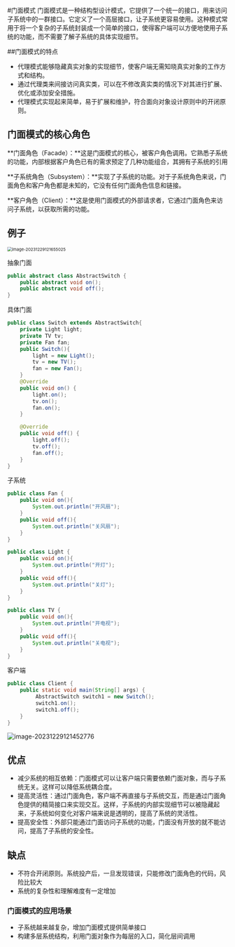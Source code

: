 #门面模式
门面模式是一种结构型设计模式，它提供了一个统一的接口，用来访问子系统中的一群接口。它定义了一个高层接口，让子系统更容易使用。这种模式常用于将一个复杂的子系统封装成一个简单的接口，使得客户端可以方便地使用子系统的功能，而不需要了解子系统的具体实现细节。



##门面模式的特点

- 代理模式能够隐藏真实对象的实现细节，使客户端无需知晓真实对象的工作方式和结构。
- 通过代理类来间接访问真实类，可以在不修改真实类的情况下对其进行扩展、优化或添加安全措施。
- 代理模式实现起来简单，易于扩展和维护，符合面向对象设计原则中的开闭原则。





## 门面模式的核心角色

**门面角色（Facade）：**这是门面模式的核心，被客户角色调用。它熟悉子系统的功能，内部根据客户角色已有的需求预定了几种功能组合，其拥有子系统的引用

**子系统角色（Subsystem）：**实现了子系统的功能。对于子系统角色来说，门面角色和客户角色都是未知的，它没有任何门面角色信息和链接。

**客户角色（Client）：**这是使用门面模式的外部请求者，它通过门面角色来访问子系统，以获取所需的功能。





## 例子

<img src="https://palepics.oss-cn-guangzhou.aliyuncs.com/img/image-20231229121655025.png" alt="image-20231229121655025" style="zoom:67%;" />





抽象门面

```java
public abstract class AbstractSwitch {
    public abstract void on();
    public abstract void off();
}
```

具体门面

```java
public class Switch extends AbstractSwitch{
    private Light light;
    private TV tv;
    private Fan fan;
    public Switch(){
        light = new Light();
        tv = new TV();
        fan = new Fan();
    }
    @Override
    public void on() {
        light.on();
        tv.on();
        fan.on();
    }

    @Override
    public void off() {
        light.off();
        tv.off();
        fan.off();
    }
}

```

子系统

```java
public class Fan {
    public void on(){
        System.out.println("开风扇");
    }
    public void off(){
        System.out.println("关风扇");
    }
}

```

```java
public class Light {
    public void on(){
        System.out.println("开灯");
    }
    public void off(){
        System.out.println("关灯");
    }
}

```

```java
public class TV {
    public void on(){
        System.out.println("开电视");
    }
    public void off(){
        System.out.println("关电视");
    }
}
```

客户端

```java
public class Client {
    public static void main(String[] args) {
         AbstractSwitch switch1 = new Switch();
         switch1.on();
         switch1.off();
    }
}

```

![image-20231229121452776](https://palepics.oss-cn-guangzhou.aliyuncs.com/img/image-20231229121452776.png)







## 优点

- 减少系统的相互依赖：门面模式可以让客户端只需要依赖门面对象，而与子系统无关。这样可以降低系统耦合度。
- 提高灵活性：通过门面角色，客户端不再直接与子系统交互，而是通过门面角色提供的精简接口来实现交互。这样，子系统的内部实现细节可以被隐藏起来，子系统如何变化对客户端来说是透明的，提高了系统的灵活性。
- 提高安全性：外部只能通过门面访问子系统的功能，门面没有开放的就不能访问，提高了子系统的安全性。

## 缺点

- 不符合开闭原则。系统投产后，一旦发现错误，只能修改门面角色的代码，风险比较大
- 系统的复杂性和理解难度有一定增加
  

### 门面模式的应用场景

- 子系统越来越复杂，增加门面模式提供简单接口
- 构建多层系统结构，利用门面对象作为每层的入口，简化层间调用











